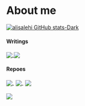 # About me

[![alisalehi GitHub stats-Dark](https://github-readme-stats.vercel.app/api?username=alisalehi1380&show_icons=true&theme=dark#gh-dark-mode-only)](https://github.com/alisalehi1380)

#### Writings

<a href="https://gist.github.com/alisalehi1380/83b61b63e4ebb07b300a88e5c78e7a93">
  <img align="center" src="https://github-readme-stats.vercel.app/api/gist?id=83b61b63e4ebb07b300a88e5c78e7a93&title_color=fff&icon_color=79ff97&text_color=9f9f9f&bg_color=151515" />
</a>
<a href="https://github.com/alisalehi1380/Key-points-of-clean-code">
  <img align="center" src="https://github-readme-stats.vercel.app/api/pin/?username=alisalehi1380&repo=Key-points-of-clean-code&theme=dark#gh-dark-mode-only" />
</a>

#### Repoes

<a href="https://github.com/laravel98developer/laravel-hiring-projects">
  <img align="center" src="https://github-readme-stats.vercel.app/api/pin/?username=laravel98developer&repo=laravel-hiring-projects&title_color=fff&icon_color=ff2c20&text_color=9f9f9f&bg_color=151515" />
</a>
<a href="https://github.com/alisalehi1380/good-projects-for-good-developers" style="margin:5px;">
  <img align="center" src="https://github-readme-stats.vercel.app/api/pin/?username=alisalehi1380&repo=good-projects-for-good-developers&title_color=fff&icon_color=ff2c20&text_color=9f9f9f&bg_color=151515" />
</a>

<a href="https://github.com/alisalehi1380/province-city-iran-laravel">
  <img align="center" src="https://github-readme-stats.vercel.app/api/pin/?username=alisalehi1380&repo=province-city-iran-laravel&title_color=fff&icon_color=ff2c20&text_color=9f9f9f&bg_color=151515" />
</a>

<h4></h4>

[![](https://visitcount.itsvg.in/api?id=alisalehi1380&label=Profile%20Views&color=9&icon=0&pretty=true)](https://visitcount.itsvg.in)
